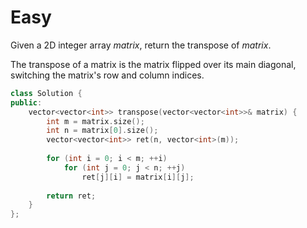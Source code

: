 # Easy

Given a 2D integer array $matrix$, return the transpose of $matrix$.

The transpose of a matrix is the matrix flipped over its main diagonal, switching the matrix's row and column indices.

```cpp
class Solution {
public:
    vector<vector<int>> transpose(vector<vector<int>>& matrix) {
        int m = matrix.size();
        int n = matrix[0].size();
        vector<vector<int>> ret(n, vector<int>(m));
        
        for (int i = 0; i < m; ++i)
            for (int j = 0; j < n; ++j)
                ret[j][i] = matrix[i][j];
        
        return ret;
    }
};
```
